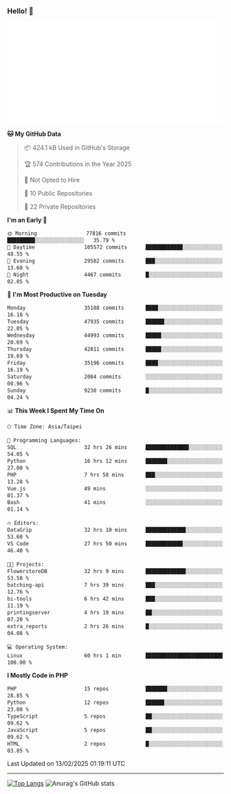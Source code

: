 ### Hello! 👋

![Metrics](/metrics.classic.svg)

<!--START_SECTION:waka-->
**🐱 My GitHub Data** 

> 📦 424.1 kB Used in GitHub's Storage 
 > 
> 🏆 574 Contributions in the Year 2025
 > 
> 🚫 Not Opted to Hire
 > 
> 📜 10 Public Repositories 
 > 
> 🔑 22 Private Repositories 
 > 
**I'm an Early 🐤** 

```text
🌞 Morning                77816 commits       █████████░░░░░░░░░░░░░░░░   35.79 % 
🌆 Daytime                105572 commits      ████████████░░░░░░░░░░░░░   48.55 % 
🌃 Evening                29582 commits       ███░░░░░░░░░░░░░░░░░░░░░░   13.60 % 
🌙 Night                  4467 commits        █░░░░░░░░░░░░░░░░░░░░░░░░   02.05 % 
```
📅 **I'm Most Productive on Tuesday** 

```text
Monday                   35188 commits       ████░░░░░░░░░░░░░░░░░░░░░   16.18 % 
Tuesday                  47935 commits       ██████░░░░░░░░░░░░░░░░░░░   22.05 % 
Wednesday                44993 commits       █████░░░░░░░░░░░░░░░░░░░░   20.69 % 
Thursday                 42811 commits       █████░░░░░░░░░░░░░░░░░░░░   19.69 % 
Friday                   35196 commits       ████░░░░░░░░░░░░░░░░░░░░░   16.19 % 
Saturday                 2084 commits        ░░░░░░░░░░░░░░░░░░░░░░░░░   00.96 % 
Sunday                   9230 commits        █░░░░░░░░░░░░░░░░░░░░░░░░   04.24 % 
```


📊 **This Week I Spent My Time On** 

```text
🕑︎ Time Zone: Asia/Taipei

💬 Programming Languages: 
SQL                      32 hrs 26 mins      ██████████████░░░░░░░░░░░   54.05 % 
Python                   16 hrs 12 mins      ███████░░░░░░░░░░░░░░░░░░   27.00 % 
PHP                      7 hrs 58 mins       ███░░░░░░░░░░░░░░░░░░░░░░   13.28 % 
Vue.js                   49 mins             ░░░░░░░░░░░░░░░░░░░░░░░░░   01.37 % 
Bash                     41 mins             ░░░░░░░░░░░░░░░░░░░░░░░░░   01.14 % 

🔥 Editors: 
DataGrip                 32 hrs 10 mins      █████████████░░░░░░░░░░░░   53.60 % 
VS Code                  27 hrs 50 mins      ████████████░░░░░░░░░░░░░   46.40 % 

🐱‍💻 Projects: 
FlowerstoreDB            32 hrs 9 mins       █████████████░░░░░░░░░░░░   53.58 % 
batching-api             7 hrs 39 mins       ███░░░░░░░░░░░░░░░░░░░░░░   12.76 % 
bi-tools                 6 hrs 42 mins       ███░░░░░░░░░░░░░░░░░░░░░░   11.19 % 
printingserver           4 hrs 19 mins       ██░░░░░░░░░░░░░░░░░░░░░░░   07.20 % 
extra_reports            2 hrs 26 mins       █░░░░░░░░░░░░░░░░░░░░░░░░   04.08 % 

💻 Operating System: 
Linux                    60 hrs 1 min        █████████████████████████   100.00 % 
```

**I Mostly Code in PHP** 

```text
PHP                      15 repos            ███████░░░░░░░░░░░░░░░░░░   28.85 % 
Python                   12 repos            ██████░░░░░░░░░░░░░░░░░░░   23.08 % 
TypeScript               5 repos             ██░░░░░░░░░░░░░░░░░░░░░░░   09.62 % 
JavaScript               5 repos             ██░░░░░░░░░░░░░░░░░░░░░░░   09.62 % 
HTML                     2 repos             █░░░░░░░░░░░░░░░░░░░░░░░░   03.85 % 
```




 Last Updated on 13/02/2025 01:19:11 UTC
<!--END_SECTION:waka-->

<hr>

<span style="display:inline-block">[![Top Langs](https://github-readme-stats.vercel.app/api/top-langs/?username=maureendadap&layout=compact&theme=transparent)](https://github.com/anuraghazra/github-readme-stats)</span>
<span style="display:inline-block">![Anurag's GitHub stats](https://github-readme-stats.vercel.app/api?username=maureendadap&show_icons=true&theme=transparent&count_private=true)</span>

<!--
**MaureenDadap/maureendadap** is a ✨ _special_ ✨ repository because its `README.md` (this file) appears on your GitHub profile.

Here are some ideas to get you started:

- 🔭 I’m currently working on ...
- 🌱 I’m currently learning ...
- 👯 I’m looking to collaborate on ...
- 🤔 I’m looking for help with ...
- 💬 Ask me about ...
- 📫 How to reach me: ...
- 😄 Pronouns: ...
- ⚡ Fun fact: ...
-->
